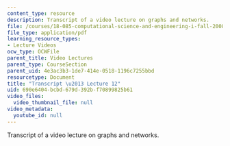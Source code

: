 ```yaml
---
content_type: resource
description: Transcript of a video lecture on graphs and networks.
file: /courses/18-085-computational-science-and-engineering-i-fall-2008/690e6404bcbd679d392bf70899825b61_18-085F08-L12.pdf
file_type: application/pdf
learning_resource_types:
- Lecture Videos
ocw_type: OCWFile
parent_title: Video Lectures
parent_type: CourseSection
parent_uid: 4e3ac3b3-1de7-414e-0518-1196c7255bbd
resourcetype: Document
title: "Transcript \u2013 Lecture 12"
uid: 690e6404-bcbd-679d-392b-f70899825b61
video_files:
  video_thumbnail_file: null
video_metadata:
  youtube_id: null
---
```

Transcript of a video lecture on graphs and networks.

